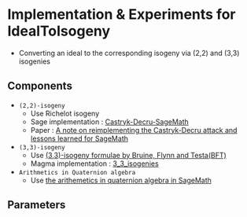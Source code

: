 # Implementation & Experiments for IdealToIsogeny
+ Converting an ideal to the corresponding isogeny via (2,2) and (3,3) isogenies
## Components
+ `(2,2)-isogeny`
    + Use Richelot isogeny
    + Sage implementation : [Castryk-Decru-SageMath](https://github.com/GiacomoPope/Castryck-Decru-SageMath.git)
    + Paper : [A note on reimplementing the Castryk-Decru attack and lessons learned for SageMath](https://eprint.iacr.org/2022/1283)
+ `(3,3)-isogeny`
    + Use [(3,3)-isogeny formulae by Bruine, Flynn and Testa(BFT)](https://eudml.org/doc/279018)
    + Magma implementation : [3_3_isogenies](https://github.com/KULeuven-COSIC/3_3_isogenies.git)
+ `Arithmetics in Quaternion algebra`
    + Use [the arithemetics in quaternion algebra in SageMath](https://doc.sagemath.org/html/en/reference/quat_algebras/sage/algebras/quatalg/quaternion_algebra.html)
## Parameters